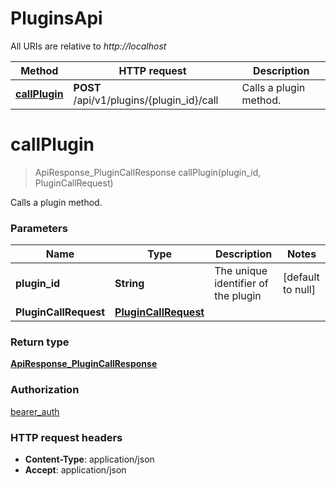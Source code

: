 # PluginsApi

All URIs are relative to _http://localhost_

| Method                                     | HTTP request                              | Description            |
| ------------------------------------------ | ----------------------------------------- | ---------------------- |
| [**callPlugin**](PluginsApi.md#callPlugin) | **POST** /api/v1/plugins/{plugin_id}/call | Calls a plugin method. |

<a name="callPlugin"></a>

# **callPlugin**

> ApiResponse_PluginCallResponse callPlugin(plugin_id, PluginCallRequest)

Calls a plugin method.

### Parameters

| Name                  | Type                                                    | Description                         | Notes             |
| --------------------- | ------------------------------------------------------- | ----------------------------------- | ----------------- |
| **plugin_id**         | **String**                                              | The unique identifier of the plugin | [default to null] |
| **PluginCallRequest** | [**PluginCallRequest**](../Models/PluginCallRequest.md) |                                     |                   |

### Return type

[**ApiResponse_PluginCallResponse**](../Models/ApiResponse_PluginCallResponse.md)

### Authorization

[bearer_auth](../README.md#bearer_auth)

### HTTP request headers

- **Content-Type**: application/json
- **Accept**: application/json
